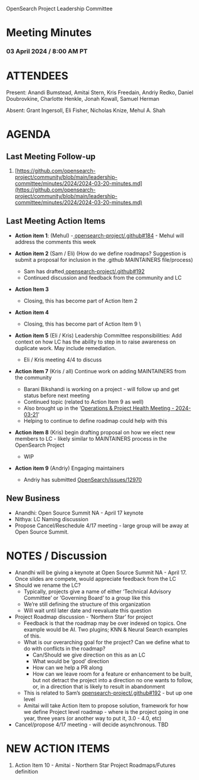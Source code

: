 OpenSearch Project Leadership Committee


# Meeting Minutes 


### 03 April 2024 / 8:00 AM PT


# ATTENDEES

Present: Anandi Bumstead, Amitai Stern, Kris Freedain, Andriy Redko, Daniel Doubrovkine, Charlotte Henkle, Jonah Kowall, Samuel Herman

Absent: Grant Ingersoll, Eli Fisher, Nicholas Knize, Mehul A. Shah


# AGENDA


## Last Meeting Follow-up 



1. [https://github.com/opensearch-project/community/blob/main/leadership-committee/minutes/2024/2024-03-20-minutes.md](https://github.com/opensearch-project/community/blob/main/leadership-committee/minutes/2024/2024-03-20-minutes.md) 


## Last Meeting Action Items



* **Action item 1**: (Mehul) -[ opensearch-project/.github#184](https://github.com/opensearch-project/.github/pull/184) - Mehul will address the comments this week
* **Action item 2** (Sam / Eli) (How do we define roadmaps? Suggestion is submit a proposal for inclusion in the .github MAINTAINERS file/process) 
    * Sam has drafted[ opensearch-project/.github#192](https://github.com/opensearch-project/.github/pull/192)
    * Continued discussion and feedback from the community and LC
* **Action Item 3** 
    * Closing, this has become part of Action Item 2
* **Action item 4** 
    * Closing, this has become part of Action Item 9 \

* **Action item 5** (Eli / Kris) Leadership Committee responsibilities: Add context on how LC has the ability to step in to raise awareness on duplicate work. May include remediation.
    * Eli / Kris meeting 4/4 to discuss 
* **Action item 7** (Kris / all) Continue work on adding MAINTAINERS from the community 
    * Barani Bikshandi is working on a project - will follow up and get status before next meeting
    * Continued topic (related to Action Item 9 as well) 
    * Also brought up in the ‘[Operations & Project Health Meeting - 2024-03-21](https://forum.opensearch.org/t/operations-project-health-meeting-2024-03-21/18396/2)’ 
    * Helping to continue to define roadmap could help with this
* **Action item 8** (Kris) begin drafting proposal on how we elect new members to LC - likely similar to MAINTAINERS process in the OpenSearch Project
    * WIP
* **Action item 9** (Andriy) Engaging maintainers
    * Andriy has submitted [OpenSearch/issues/12970](https://github.com/opensearch-project/OpenSearch/issues/12970)


## New Business



* Anandhi: Open Source Summit NA - April 17 keynote 
* Nithya: LC Naming discussion
* Propose Cancel/Reschedule 4/17 meeting - large group will be away at Open Source Summit. 



# NOTES / Discussion



* Anandhi will be giving a keynote at Open Source Summit NA - April 17. Once slides are compete, would appreciate feedback from the LC
* Should we rename the LC? 
    * Typically, projects give a name of either ‘Technical Advisory Committee’ or ‘Governing Board’ to a group like this
    * We’re still defining the structure of this organization
    * Will wait until later date and reevaluate this question 
* Project Roadmap discussion - ‘Northern Star’ for project
    * Feedback is that the roadmap may be over indexed on topics. One example would be AI. Two plugins; KNN & Neural Search examples of this. 
    * What is our overarching goal for the project? Can we define what to do with conflicts in the roadmap?
        * Can/Should we give direction on this as an LC
        * What would be ‘good’ direction
        * How can we help a PR along
        * How can we leave room for a feature or enhancement to be built, but not detract the project into a direction no one wants to follow, or, in a direction that is likely to result in abandonment 
    * This is related to Sam’s [opensearch-project/.github#192](https://github.com/opensearch-project/.github/pull/192) - but up one level
    * Amitai will take Action Item to propose solution, framework for how we define Project level roadmap - where is the project going in one year, three years (or another way to put it, 3.0 - 4.0, etc) 
* Cancel/propose 4/17 meeting - will decide asynchronous. TBD

# NEW ACTION ITEMS



1. Action Item 10 - Amitai - Northern Star Project Roadmaps/Futures definition 
